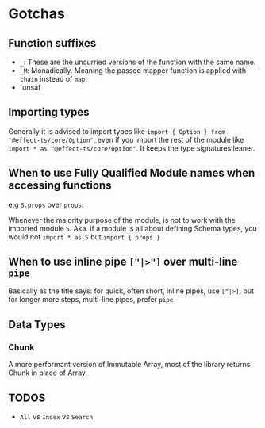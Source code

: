 # Gotchas

## Function suffixes

- `_`: These are the uncurried versions of the function with the same name.
- `_M`: Monadically. Meaning the passed mapper function is applied with `chain` instead of `map`.
- `unsaf

## Importing types

Generally it is advised to import types like `import { Option } from "@effect-ts/core/Option"`,
even if you import the rest of the module like `import * as "@effect-ts/core/Option"`.
It keeps the type signatures leaner.

## When to use Fully Qualified Module names when accessing functions

e.g `S.props` over `props`:

Whenever the majority purpose of the module, is not to work with the imported module `S`.
Aka. if a module is all about defining Schema types, you would not `import * as S` but `import { props }`

## When to use inline pipe `["|>"]` over multi-line `pipe`

Basically as the title says: for quick, often short, inline pipes, use `["|>]`,
but for longer more steps, multi-line pipes, prefer `pipe`

## Data Types

### Chunk

A more performant version of Immutable Array, most of the library returns Chunk in place of Array.


## TODOS

- `All` vs `Index` vs `Search`